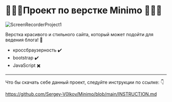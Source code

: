 # :girl::dancers::woman:Проект по верстке Minimo :girl::dancers::woman:

![ScreenRecorderProject1](https://github.com/user-attachments/assets/dd52b80b-438a-4b00-bf22-cf5035ba93c5)


Верстка красивого и стильного сайта, который может подойти для ведения блога! :bookmark:

- кроссбраузерность :heavy_check_mark:
- bootstrap :heavy_check_mark:
- JavaScript :heavy_multiplication_x:
---
Что бы скачать себе данный проект, следуйте инструкции по ссылке: :point_down:

https://github.com/Sergey-V0lkov/Minimo/blob/main/INSTRUCTION.md
